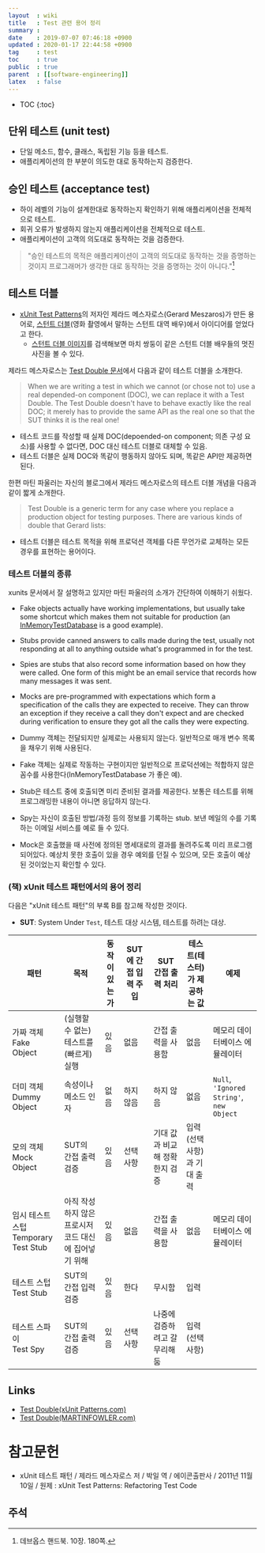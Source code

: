 ```yaml
---
layout  : wiki
title   : Test 관련 용어 정리
summary :
date    : 2019-07-07 07:46:18 +0900
updated : 2020-01-17 22:44:58 +0900
tag     : test
toc     : true
public  : true
parent  : [[software-engineering]]
latex   : false
---
```

* TOC
{:toc}

## 단위 테스트 (unit test)

* 단일 메소드, 함수, 클래스, 독립된 기능 등을 테스트.
* 애플리케이션의 한 부분이 의도한 대로 동작하는지 검증한다.

## 승인 테스트 (acceptance test)

* 하이 레벨의 기능이 설계한대로 동작하는지 확인하기 위해 애플리케이션을 전체적으로 테스트.
* 회귀 오류가 발생하지 않는지 애플리케이션을 전체적으로 테스트.
* 애플리케이션이 고객의 의도대로 동작하는 것을 검증한다.

> "승인 테스트의 목적은 애플리케이션이 고객의 의도대로 동작하는 것을 증명하는 것이지 프로그래머가 생각한 대로 동작하는 것을 증명하는 것이 아니다."[^devops-handbook-180]

## 테스트 더블

* [xUnit Test Patterns](http://www.acornpub.co.kr/book/xunit )의 저자인 제라드 메스자로스(Gerard Meszaros)가 만든 용어로, [스턴트 더블](https://en.wikipedia.org/wiki/Stunt_double )(영화 촬영에서 말하는 스턴트 대역 배우)에서 아이디어를 얻었다고 한다.
    * [스턴트 더블 이미지](https://www.google.co.kr/search?q=stunt+double&lr=&complete=1&hl=ko&source=lnms&tbm=isch&sa=X&ved=0ahUKEwjnx6Dnu6HjAhUbwIsBHSZSDyIQ_AUIECgB&biw=960&bih=977 )를 검색해보면 마치 쌍둥이 같은 스턴트 더블 배우들의 멋진 사진을 볼 수 있다.

제라드 메스자로스는 [Test Double 문서](http://xunitpatterns.com/Test%20Double.html )에서 다음과 같이 테스트 더블을 소개한다.

> When we are writing a test in which we cannot (or chose not to) use a real depended-on component (DOC), we can replace it with a Test Double. The Test Double doesn't have to behave exactly like the real DOC; it merely has to provide the same API as the real one so that the SUT thinks it is the real one!

* 테스트 코드를 작성할 때 실제 DOC(depoended-on component; 의존 구성 요소)를 사용할 수 없다면, DOC 대신 테스트 더블로 대체할 수 있음.
* 테스트 더블은 실제 DOC와 똑같이 행동하지 않아도 되며, 똑같은 API만 제공하면 된다.


한편 마틴 파울러는 자신의 블로그에서 제라드 메스자로스의 테스트 더블 개념을 다음과 같이 짧게 소개한다.

> Test Double is a generic term for any case where you replace a production object for testing purposes. There are various kinds of double that Gerard lists:

* 테스트 더블은 테스트 목적을 위해 프로덕션 객체를 다른 무언가로 교체하는 모든 경우를 표현하는 용어이다.

### 테스트 더블의 종류

xunits 문서에서 잘 설명하고 있지만 마틴 파울러의 소개가 간단하여 이해하기 쉬웠다.

>
* Fake objects actually have working implementations, but usually take some shortcut which makes them not suitable for production (an [InMemoryTestDatabase](https://www.martinfowler.com/bliki/InMemoryTestDatabase.html ) is a good example).
* Stubs provide canned answers to calls made during the test, usually not responding at all to anything outside what's programmed in for the test.
* Spies are stubs that also record some information based on how they were called. One form of this might be an email service that records how many messages it was sent.
* Mocks are pre-programmed with expectations which form a specification of the calls they are expected to receive. They can throw an exception if they receive a call they don't expect and are checked during verification to ensure they got all the calls they were expecting.

* Dummy 객체는 전달되지만 실제로는 사용되지 않는다. 일반적으로 매개 변수 목록을 채우기 위해 사용된다.
* Fake 객체는 실제로 작동하는 구현이지만 일반적으로 프로덕션에는 적합하지 않은 꼼수를 사용한다(InMemoryTestDatabase 가 좋은 예).
* Stub은 테스트 중에 호출되면 미리 준비된 결과를 제공한다. 보통은 테스트를 위해 프로그래밍한 내용이 아니면 응답하지 않는다.
* Spy는 자신이 호출된 방법/과정 등의 정보를 기록하는 stub. 보낸 메일의 수를 기록하는 이메일 서비스를 예로 들 수 있다.
* Mock은 호출했을 때 사전에 정의된 명세대로의 결과를 돌려주도록 미리 프로그램되어있다. 예상치 못한 호출이 있을 경우 예외를 던질 수 있으며, 모든 호출이 예상된 것이었는지 확인할 수 있다.


### (책) xUnit 테스트 패턴에서의 용어 정리

다음은 "xUnit 테스트 패턴"의 부록 B를 참고해 작성한 것이다.

* **SUT**: System Under `Test`, 테스트 대상 시스템, 테스트를 하려는 대상.

<table>
  <thead>
    <tr>
      <th>패턴</th>
      <th>목적</th>
      <th>동작이 있는가</th>
      <th>SUT에 간접 입력 주입</th>
      <th>SUT 간접 출력 처리</th>
      <th>테스트(테스터)가 제공하는 값</th>
      <th>예제</th>
    </tr>
  </thead>
  <tbody>
    <tr>
      <td> 가짜 객체<br/>Fake Object </td>
      <td>(실행할 수 없는) 테스트를 (빠르게) 실행</td>
      <td>있음</td>
      <td>없음</td>
      <td>간접 출력을 사용함</td>
      <td>없음</td>
      <td>메모리 데이터베이스 에뮬레이터</td>
    </tr>
    <tr>
      <td>더미 객체<br/>Dummy Object</td>
      <td>속성이나 메소드 인자</td>
      <td>없음</td>
      <td>하지 않음</td>
      <td>하지 않음</td>
      <td>없음</td>
      <td>
        <code class="highlighter-rouge">Null</code>,<br/>
        <code class="highlighter-rouge">'Ignored String'</code>,<br/>
        <code class="highlighter-rouge">new Object</code>
      </td>
    </tr>
    <tr>
      <td>모의 객체<br/>Mock Object</td>
      <td>SUT의 간접 출력 검증</td>
      <td>있음</td>
      <td>선택 사항</td>
      <td>기대 값과 비교해 정확한지 검증</td>
      <td>입력(선택 사항)과 기대 출력</td>
      <td></td>
    </tr>
    <tr>
      <td>임시 테스트 스텁<br/>Temporary Test Stub</td>
      <td>아직 작성하지 않은 프로시저 코드 대신에 집어넣기 위해</td>
      <td>있음</td>
      <td>없음</td>
      <td>간접 출력을 사용함</td>
      <td>없음</td>
      <td>메모리 데이터베이스 에뮬레이터</td>
    </tr>
    <tr>
      <td>테스트 스텁<br/>Test Stub</td>
      <td>SUT의 간접 입력 검증</td>
      <td>있음</td>
      <td>한다</td>
      <td>무시함</td>
      <td>입력</td>
      <td></td>
    </tr>
    <tr>
      <td>테스트 스파이<br/>Test Spy</td>
      <td>SUT의 간접 출력 검증</td>
      <td>있음</td>
      <td>선택 사항</td>
      <td>나중에 검증하려고 갈무리해 둠</td>
      <td>입력(선택 사항)</td>
      <td></td>
    </tr>
  </tbody>
</table>





## Links

* [Test Double(xUnit Patterns.com)](http://xunitpatterns.com/Test%20Double.html )
* [Test Double(MARTINFOWLER.com)](https://www.martinfowler.com/bliki/TestDouble.html )

# 참고문헌

* xUnit 테스트 패턴 / 제라드 메스자로스 저 / 박일 역 / 에이콘출판사 / 2011년 11월 10일 / 원제 : xUnit Test Patterns: Refactoring Test Code

## 주석

[^devops-handbook-180]: 데브옵스 핸드북. 10장. 180쪽.
